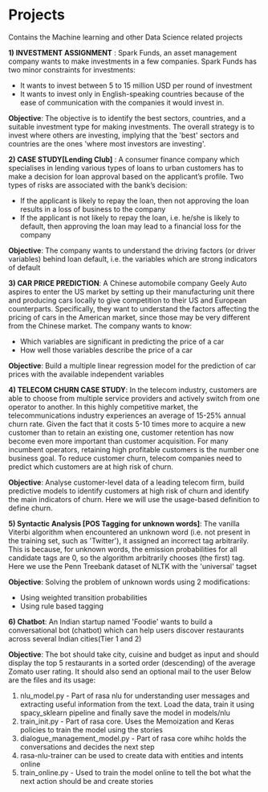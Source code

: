 # Projects
Contains the Machine learning and other Data Science related projects

**1) INVESTMENT ASSIGNMENT** :  Spark Funds, an asset management company wants to make investments in a few companies. Spark Funds has two minor constraints for investments:
- It wants to invest between 5 to 15 million USD per round of investment
- It wants to invest only in English-speaking countries because of the ease of communication with the companies it would invest in.

**Objective**: The objective is to identify the best sectors, countries, and a suitable investment type for making investments. The overall strategy is to invest where others are investing, implying that the 'best' sectors and countries are the ones 'where most investors are investing'.
 
 
**2) CASE STUDY[Lending Club]** : A consumer finance company which specialises in lending various types of loans to urban customers has to make a decision for loan approval based on the applicant’s profile. Two types of risks are associated with the bank’s decision:
- If the applicant is likely to repay the loan, then not approving the loan results in a loss of business to the company
- If the applicant is not likely to repay the loan, i.e. he/she is likely to default, then approving the loan may lead to a financial loss for the company

**Objective**: The company wants to understand the driving factors (or driver variables) behind loan default, i.e. the variables which are strong indicators of default


**3) CAR PRICE PREDICTION**: A Chinese automobile company Geely Auto aspires to enter the US market by setting up their manufacturing unit there and producing cars locally to give competition to their US and European counterparts. Specifically, they want to understand the factors affecting the pricing of cars in the American market, since those may be very different from the Chinese market. The company wants to know:
- Which variables are significant in predicting the price of a car
- How well those variables describe the price of a car

**Objective**: Build a multiple linear regression model for the prediction of car prices with the available independent variables


**4) TELECOM CHURN CASE STUDY**: In the telecom industry, customers are able to choose from multiple service providers and actively switch from one operator to another. In this highly competitive market, the telecommunications industry experiences an average of 15-25% annual churn rate. Given the fact that it costs 5-10 times more to acquire a new customer than to retain an existing one, customer retention has now become even more important than customer acquisition. For many incumbent operators, retaining high profitable customers is the number one business goal.
To reduce customer churn, telecom companies need to predict which customers are at high risk of churn.

**Objective**: Analyse customer-level data of a leading telecom firm, build predictive models to identify customers at high risk of churn and identify the main indicators of churn.
Here we will use the usage-based definition to define churn.

**5) Syntactic Analysis [POS Tagging for unknown words]**: The vanilla Viterbi algorithm when encountered an unknown word (i.e. not present in the training set, such as 'Twitter'), it assigned an incorrect tag arbitrarily. This is because, for unknown words, the emission probabilities for all candidate tags are 0, so the algorithm arbitrarily chooses (the first) tag.
Here we use the Penn Treebank dataset of NLTK with the 'universal' tagset

**Objective**: Solving the problem of unknown words using 2 modifications: 
- Using weighted transition probabilities 
- Using rule based tagging

**6) Chatbot**: An Indian startup named 'Foodie' wants to build a conversational bot (chatbot) which can help users discover restaurants across several Indian cities(Tier 1 and 2) 

**Objective**: The bot should take city, cuisine and budget as input and  should display the top 5 restaurants in a sorted order (descending) of the average Zomato user rating. It should also send an optional mail to the user
Below are the files and its usage:
1) nlu_model.py - Part of rasa nlu for understanding user messages and extracting useful information from the text. Load the data, train it using spacy_sklearn pipeline and finally save the model in models/nlu
2) train_init.py - Part of rasa core. Uses the Memoization and Keras policies to train the model using the stories
3) dialogue_management_model.py - Part of rasa core whihc holds the conversations and decides the next step
4) rasa-nlu-trainer can be used to create data with entities and intents online
5) train_online.py - Used to train the model online to tell the bot what the next action should be and create stories
